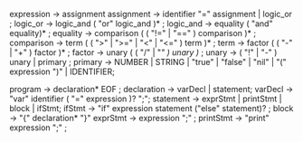 

expression     -> assignment
assignment     → identifier "=" assignment | logic_or ;
logic_or       -> logic_and ( "or" logic_and )* ;
logic_and      -> equality ( "and" equality)* ;
equality       → comparison ( ( "!=" | "==" ) comparison )* ;
comparison     → term ( ( ">" | ">=" | "<" | "<=" ) term )* ;
term           → factor ( ( "-" | "+" ) factor )* ;
factor         → unary ( ( "/" | "*" ) unary )* ;
unary          → ( "!" | "-" ) unary
               | primary ;
primary        → NUMBER | STRING | "true" | "false" | "nil"
               | "(" expression ")" | IDENTIFIER;


program -> declaration* EOF ;
declaration -> varDecl | statement;
varDecl -> "var" identifier ( "=" expression )? ";";
statement -> exprStmt | printStmt | block | ifStmt;
ifStmt -> "if" expression statement ("else" statement)? ;
block -> "{" declaration* "}"
exprStmt -> expression ";" ;
printStmt -> "print" expression ";" ;